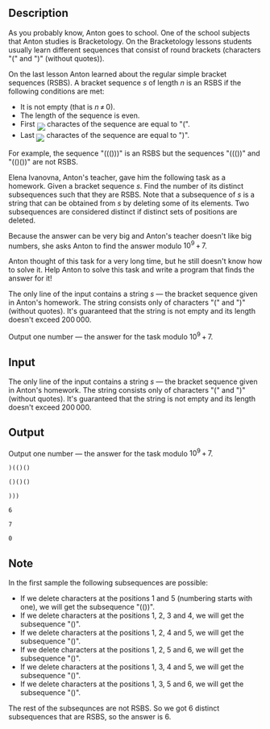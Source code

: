 ## Description

<div><p>As you probably know, Anton goes to school. One of the school subjects that Anton studies is Bracketology. On the Bracketology lessons students usually learn different sequences that consist of round brackets (characters "<span class="tex-font-style-tt">(</span>" and "<span class="tex-font-style-tt">)</span>" (without quotes)).</p><p>On the last lesson Anton learned about the regular simple bracket sequences (RSBS). A bracket sequence <span class="tex-span"><i>s</i></span> of length <span class="tex-span"><i>n</i></span> is an RSBS if the following conditions are met:</p><ul> <li> It is not empty (that is <span class="tex-span"><i>n</i> ≠ 0</span>). </li><li> The length of the sequence is even. </li><li> First <img align="middle" class="tex-formula" src="file://agnLpY21.png" style="max-width: 100.0%;max-height: 100.0%;"> charactes of the sequence are equal to "<span class="tex-font-style-tt">(</span>". </li><li> Last <img align="middle" class="tex-formula" src="file://DtyzaPd8.png" style="max-width: 100.0%;max-height: 100.0%;"> charactes of the sequence are equal to "<span class="tex-font-style-tt">)</span>". </li></ul><p>For example, the sequence "<span class="tex-font-style-tt">((()))</span>" is an RSBS but the sequences "<span class="tex-font-style-tt">((())</span>" and "<span class="tex-font-style-tt">(()())</span>" are not RSBS.</p><p>Elena Ivanovna, Anton's teacher, gave him the following task as a homework. Given a bracket sequence <span class="tex-span"><i>s</i></span>. Find the number of its distinct subsequences such that they are RSBS. Note that a subsequence of <span class="tex-span"><i>s</i></span> is a string that can be obtained from <span class="tex-span"><i>s</i></span> by deleting some of its elements. Two subsequences are considered distinct if distinct sets of positions are deleted.</p><p>Because the answer can be very big and Anton's teacher doesn't like big numbers, she asks Anton to find the answer modulo <span class="tex-span">10<sup class="upper-index">9</sup> + 7</span>.</p><p>Anton thought of this task for a very long time, but he still doesn't know how to solve it. Help Anton to solve this task and write a program that finds the answer for it!</p></div><div class="input-specification"><p>The only line of the input contains a string <span class="tex-span"><i>s</i></span>&nbsp;— the bracket sequence given in Anton's homework. The string consists only of characters "<span class="tex-font-style-tt">(</span>" and "<span class="tex-font-style-tt">)</span>" (without quotes). It's guaranteed that the string is not empty and its length doesn't exceed <span class="tex-span">200 000</span>.</p></div><div class="output-specification"><p>Output one number&nbsp;— the answer for the task modulo <span class="tex-span">10<sup class="upper-index">9</sup> + 7</span>.</p></div>

## Input

<p>The only line of the input contains a string <span class="tex-span"><i>s</i></span>&nbsp;— the bracket sequence given in Anton's homework. The string consists only of characters "<span class="tex-font-style-tt">(</span>" and "<span class="tex-font-style-tt">)</span>" (without quotes). It's guaranteed that the string is not empty and its length doesn't exceed <span class="tex-span">200 000</span>.</p>

## Output

<p>Output one number&nbsp;— the answer for the task modulo <span class="tex-span">10<sup class="upper-index">9</sup> + 7</span>.</p>





```input1
)(()()

```




```input2
()()()

```




```input3
)))

```




```output1
6

```




```output2
7

```




```output3
0

```



## Note

<p>In the first sample the following subsequences are possible:</p><ul> <li> If we delete characters at the positions <span class="tex-span">1</span> and <span class="tex-span">5</span> (numbering starts with one), we will get the subsequence "<span class="tex-font-style-tt">(())</span>". </li><li> If we delete characters at the positions <span class="tex-span">1</span>, <span class="tex-span">2</span>, <span class="tex-span">3</span> and <span class="tex-span">4</span>, we will get the subsequence "<span class="tex-font-style-tt">()</span>". </li><li> If we delete characters at the positions <span class="tex-span">1</span>, <span class="tex-span">2</span>, <span class="tex-span">4</span> and <span class="tex-span">5</span>, we will get the subsequence "<span class="tex-font-style-tt">()</span>". </li><li> If we delete characters at the positions <span class="tex-span">1</span>, <span class="tex-span">2</span>, <span class="tex-span">5</span> and <span class="tex-span">6</span>, we will get the subsequence "<span class="tex-font-style-tt">()</span>". </li><li> If we delete characters at the positions <span class="tex-span">1</span>, <span class="tex-span">3</span>, <span class="tex-span">4</span> and <span class="tex-span">5</span>, we will get the subsequence "<span class="tex-font-style-tt">()</span>". </li><li> If we delete characters at the positions <span class="tex-span">1</span>, <span class="tex-span">3</span>, <span class="tex-span">5</span> and <span class="tex-span">6</span>, we will get the subsequence "<span class="tex-font-style-tt">()</span>". </li></ul><p>The rest of the subsequnces are not RSBS. So we got <span class="tex-span">6</span> distinct subsequences that are RSBS, so the answer is <span class="tex-span">6</span>.</p>
